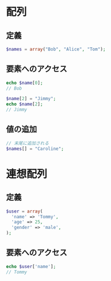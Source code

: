 # 配列

## 定義

```php
$names = array("Bob", "Alice", "Tom");
```

## 要素へのアクセス

```php
echo $name[0];
// Bob

$name[2] = "Jimmy";
echo $name[2];
// Jimmy
```

## 値の追加

```php
// 末尾に追加される
$names[] = "Caroline";
```

# 連想配列

## 定義

```php
$user = array(
  'name' => 'Tommy',
  'age' => 25,
  'gender' => 'male',
);
```

## 要素へのアクセス

```php
echo $user['name'];
// Tommy
```
